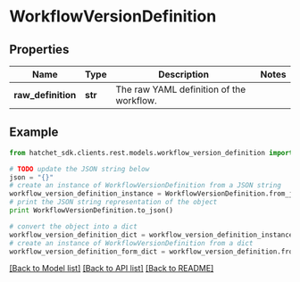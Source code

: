 # WorkflowVersionDefinition


## Properties

Name | Type | Description | Notes
------------ | ------------- | ------------- | -------------
**raw_definition** | **str** | The raw YAML definition of the workflow. | 

## Example

```python
from hatchet_sdk.clients.rest.models.workflow_version_definition import WorkflowVersionDefinition

# TODO update the JSON string below
json = "{}"
# create an instance of WorkflowVersionDefinition from a JSON string
workflow_version_definition_instance = WorkflowVersionDefinition.from_json(json)
# print the JSON string representation of the object
print WorkflowVersionDefinition.to_json()

# convert the object into a dict
workflow_version_definition_dict = workflow_version_definition_instance.to_dict()
# create an instance of WorkflowVersionDefinition from a dict
workflow_version_definition_form_dict = workflow_version_definition.from_dict(workflow_version_definition_dict)
```
[[Back to Model list]](../README.md#documentation-for-models) [[Back to API list]](../README.md#documentation-for-api-endpoints) [[Back to README]](../README.md)


